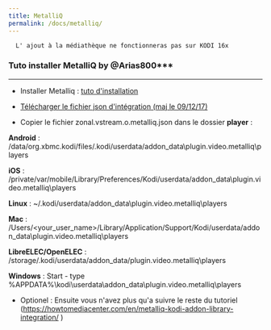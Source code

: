 ```yaml
---
title: MetalliQ
permalink: /docs/metalliq/
---
```


      L' ajout à la médiathèque ne fonctionneras pas sur KODI 16x

### Tuto installer MetalliQ by @Arias800***
---

- Installer Metalliq : [tuto d'installation](https://howtomediacenter.com/en/metalliq-kodi-addon-library-integration/)

- [Télécharger le fichier json d'intégration (maj le 09/12/17)](https://github.com/Arias800/zonal.vstream.o.metalliq.json/raw/master/zonal.vstream.o.metalliq.json)

- Copier le fichier zonal.vstream.o.metalliq.json dans le dossier **player** :

**Android** : /data/org.xbmc.kodi/files/.kodi/userdata/addon_data\plugin.video.metalliq\players

**iOS** : /private/var/mobile/Library/Preferences/Kodi/userdata/addon_data\plugin.video.metalliq\players

**Linux** : ~/.kodi/userdata/addon_data\plugin.video.metalliq\players

**Mac** : /Users/<your_user_name>/Library/Application/Support/Kodi/userdata/addon_data\plugin.video.metalliq\players

**LibreELEC/OpenELEC** : /storage/.kodi/userdata/addon_data/plugin.video.metalliq\players

**Windows** : Start - type %APPDATA%\kodi\userdata\addon_data\plugin.video.metalliq\players 


- Optionel : Ensuite vous n'avez plus qu'a suivre le reste du tutoriel (https://howtomediacenter.com/en/metalliq-kodi-addon-library-integration/ ) 
